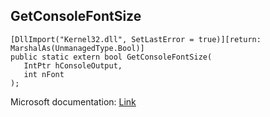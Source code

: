 ## GetConsoleFontSize

```
[DllImport("Kernel32.dll", SetLastError = true)][return: MarshalAs(UnmanagedType.Bool)]
public static extern bool GetConsoleFontSize(
   IntPtr hConsoleOutput,
   int nFont
);
```

Microsoft documentation: [Link](https://docs.microsoft.com/en-us/windows/console/getconsolefontsize)
